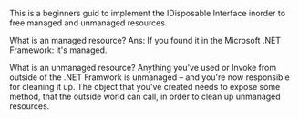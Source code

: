 This is a beginners guid to implement the IDisposable Interface inorder to free managed and unmanaged resources.

What is an managed resource? 
Ans: If you found it in the Microsoft .NET Framework: it's managed.

What is an unmanaged resource? 
Anything you've used or Invoke from outside of the .NET Framwork is unmanaged – and you're now responsible for cleaning it up.
The object that you've created needs to expose some method, that the outside world can call, in order to clean up unmanaged resources.
